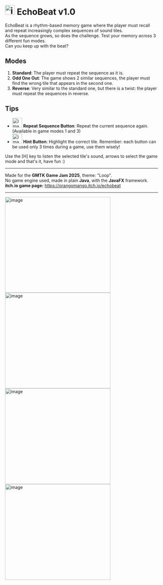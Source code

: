 # <img width="32" height="32" alt="image" src="https://github.com/user-attachments/assets/03f98bea-dae6-49f4-a0fd-13b9a4f8a9e5" /> EchoBeat v1.0
EchoBeat is a rhythm-based memory game where the player must recall and repeat increasingly complex sequences of sound tiles.  
As the sequence grows, so does the challenge. Test your memory across 3 different fun modes.  
Can you keep up with the beat?

## Modes
1. **Standard**: The player must repeat the sequence as it is.
2. **Odd One Out**: The game shows 2 similar sequences, the player must find the wrong tile that appears in the second one.
3. **Reverse**: Very similar to the standard one, but there is a twist: the player must repeat the sequences in reverse.

## Tips
* <img width="32" height="32" alt="image" src="https://github.com/user-attachments/assets/8a41f70d-4e31-4bbf-9b2a-53175a17a662" /> **Repeat Sequence Button**: Repeat the current sequence again. (Available in game modes 1 and 3)
* <img width="32" height="32" alt="image" src="https://github.com/user-attachments/assets/54e17251-a406-47f8-950a-6566f1a52e6e" /> **Hint Button**: Highlight the correct tile.
Remember: each button can be used only 3 times during a game, use them wisely!

Use the [H] key to listen the selected tile's sound, arrows to select the game mode and that's it, have fun :)

----------

Made for the **GMTK Game Jam 2025**, theme: "Loop".  
No game engine used, made in plain **Java**, with the **JavaFX** framework.  
**itch.io game page:** https://orangomango.itch.io/echobeat

----------

<img width="347" height="316" alt="image" src="https://github.com/user-attachments/assets/3bdb952e-01ba-4455-836f-8e05a5e0f3e0" />
<img width="347" height="316" alt="image" src="https://github.com/user-attachments/assets/2994280d-36ec-4e2e-8ceb-857012b3a1c2" />
<img width="347" height="316" alt="image" src="https://github.com/user-attachments/assets/87bf344d-6047-4028-ac79-a38457f7fc7b" />
<img width="347" height="316" alt="image" src="https://github.com/user-attachments/assets/5d319685-0694-4c58-a266-aaaf892492a5" />
